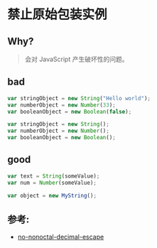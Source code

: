 # 禁止原始包装实例

## Why?

> 会对 JavaScript 产生破坏性的问题。

## bad

```js
var stringObject = new String("Hello world");
var numberObject = new Number(33);
var booleanObject = new Boolean(false);

var stringObject = new String();
var numberObject = new Number();
var booleanObject = new Boolean();
```

## good

```js
var text = String(someValue);
var num = Number(someValue);

var object = new MyString();
```

## 参考:

- [no-nonoctal-decimal-escape](https://eslint.org/docs/rules/no-nonoctal-decimal-escape)
